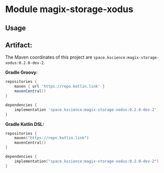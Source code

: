 # Module magix-storage-xodus



## Usage

## Artifact:

The Maven coordinates of this project are `space.kscience:magix-storage-xodus:0.2.0-dev-2`.

**Gradle Groovy:**
```groovy
repositories {
    maven { url 'https://repo.kotlin.link' }
    mavenCentral()
}

dependencies {
    implementation 'space.kscience:magix-storage-xodus:0.2.0-dev-2'
}
```
**Gradle Kotlin DSL:**
```kotlin
repositories {
    maven("https://repo.kotlin.link")
    mavenCentral()
}

dependencies {
    implementation("space.kscience:magix-storage-xodus:0.2.0-dev-2")
}
```
